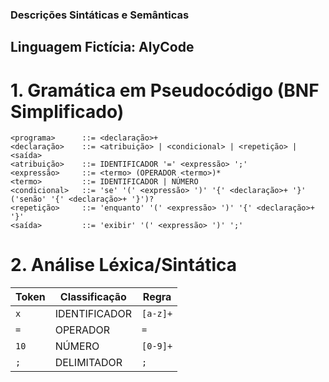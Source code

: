 ### Descrições Sintáticas e Semânticas 

## Linguagem Fictícia: AlyCode

# 1. Gramática em Pseudocódigo (BNF Simplificado)

    <programa>      ::= <declaração>+
    <declaração>    ::= <atribuição> | <condicional> | <repetição> | <saída>
    <atribuição>    ::= IDENTIFICADOR '=' <expressão> ';'
    <expressão>     ::= <termo> (OPERADOR <termo>)*
    <termo>         ::= IDENTIFICADOR | NÚMERO
    <condicional>   ::= 'se' '(' <expressão> ')' '{' <declaração>+ '}' ('senão' '{' <declaração>+ '}')?
    <repetição>     ::= 'enquanto' '(' <expressão> ')' '{' <declaração>+ '}'
    <saída>         ::= 'exibir' '(' <expressão> ')' ';'

# 2. Análise Léxica/Sintática

| Token         | Classificação     | Regra        |
|---------------|-------------------|--------------|
| `x`           | IDENTIFICADOR     | `[a-z]+`     |
| `=`           | OPERADOR          | `=`          |
| `10`          | NÚMERO            | `[0-9]+`     |
| `;`           | DELIMITADOR       | `;`          |
